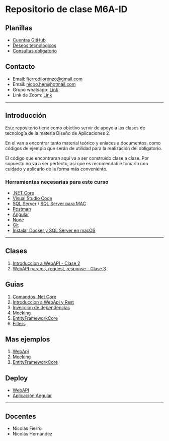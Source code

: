 # Repositorio de clase M6A-ID

## Planillas

- [Cuentas GitHub](https://docs.google.com/spreadsheets/d/142cJ62Kj6QEh6ZJyL-uNJGrvPT3_LWe7YyZnKbchMSE/edit?usp=sharing)
- [Deseos tecnológicos](https://docs.google.com/spreadsheets/d/1eJptBpdqp94R6c5-3SCgYm9QHR-njsafiZ96n4viGwU/edit?usp=sharing)
- [Consultas obligatorio](https://docs.google.com/spreadsheets/d/1xSAL62s0_tVoRDL2qd7Yln_FCr4PFF20vAlQeSktXYE/edit?usp=sharing)

## Contacto

- Email: [fierrodilorenzo@gmail.com](mailto:fierrodilorenzo@gmail.com)
- Email: [nicoo.her@hotmail.com](mailto:fierrodilorenzo@gmail.com)
- Grupo whatsapp: [Link](https://chat.whatsapp.com/IKpopM7iYJZ8kYrjEFPU6K)
- Link de Zoom: [Link](https://ortuy.zoom.us/j/93399351782?pwd=bE9uM0pRbmVyTnRUUjludmhmQlZVUT09)

---

## Introducción

Este repositorio tiene como objetivo servir de apoyo a las clases de tecnología de la materia Diseño de Aplicaciones 2.

En el van a encontrar tanto material teórico y enlaces a documentos, como códigos de ejemplo que serán de utilidad para la realización del obligatorio.

El código que encontraran aquí va a ser construido clase a clase. Por supuesto no va a ser perfecto, así que es recomendable tomarlo con cuidado y aplicarlo de la forma más conveniente.

### Herramientas necesarias para este curso

- [.NET Core](https://dotnet.microsoft.com/download)
- [Visual Studio Code](https://code.visualstudio.com/)
- [SQL Server](https://www.microsoft.com/es-es/sql-server/sql-server-downloads) / [SQL Server para MAC](https://docs.microsoft.com/en-us/sql/linux/quickstart-install-connect-docker?view=sql-server-ver15&pivots=cs1-bash)
- [Postman](https://www.postman.com/)
- [Angular](https://angular.io/)
- [Node](https://nodejs.org/es/)
- [Git](https://git-scm.com/)
- [Instalar Docker y SQL Server en macOS](Clases/Guias/InstalacionSQLserverMacOS.md)

---

## Clases

1. [Introduccion a WebAPI - Clase 2](/Clases/Ejemplos/Clase2)
2. [WebAPI params, request, response - Clase 3](/Clases/Ejemplos/Clase3)

## Guias

1. [Comandos .Net Core](/Clases/Guias/ComandosNetCore.md)
2. [Introduccion a WebApi y Rest](Clases/Guias/APIsREST.md)
3. [Inyeccion de dependencias](Clases/Guias/InyeccionDependencias.md)
4. [Mocking](Clases/Guias/Mocking.md)
5. [EntityFrameworkCore](Clases/Guias/EntityFrameworkCore.md)
6. [Filters](Clases/Guias/Filters.md)

## Mas ejemplos

1. [WebApi](/Clases/MasEjemplos/WebApi)
2. [Mocking](/Clases/MasEjemplos/Mocking)
3. [EntityFrameworkCore](/Clases/MasEjemplos/EntityFrameworkCore)

## Deploy

- [WebAPI](https://aulas.ort.edu.uy/mod/resource/view.php?id=186907)
- [Aplicación Angular](https://aulas.ort.edu.uy/mod/resource/view.php?id=190255)

---

## Docentes

- Nicolás Fierro
- Nicolás Hernández
